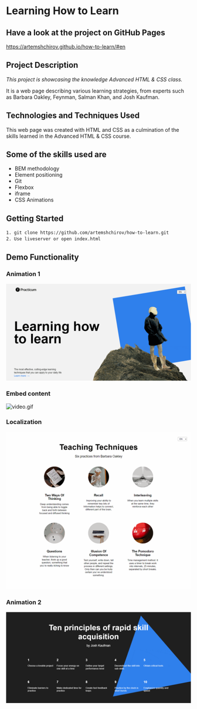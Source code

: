 # Learning How to Learn

## Have a look at the project on GitHub Pages

<https://artemshchirov.github.io/how-to-learn/#en>

## Project Description

_This project is showcasing the knowledge Advanced HTML & CSS class._

It is a web page describing various learning strategies, from experts such as Barbara Oakley, Feynman, Salman Khan, and Josh Kaufman.

## Technologies and Techniques Used

This web page was created with HTML and CSS as a culmination of the skills learned in the Advanced HTML & CSS course.

## Some of the skills used are

- BEM methodology
- Element positioning
- Git
- Flexbox
- iframe
- CSS Animations

## Getting Started

```bash
1. git clone https://github.com/artemshchirov/how-to-learn.git
2. Use liveserver or open index.html
```

## Demo Functionality

### Animation 1

![header-animation.gif](gifs/how-to-header-animation.gif)

### Embed content

![video.gif](gifs/how-to-video.gif)

### Localization

![localization.gif](gifs/how-to-localization.gif)

### Animation 2

![header-footer.gif](gifs/how-to-footer-animation.gif)
